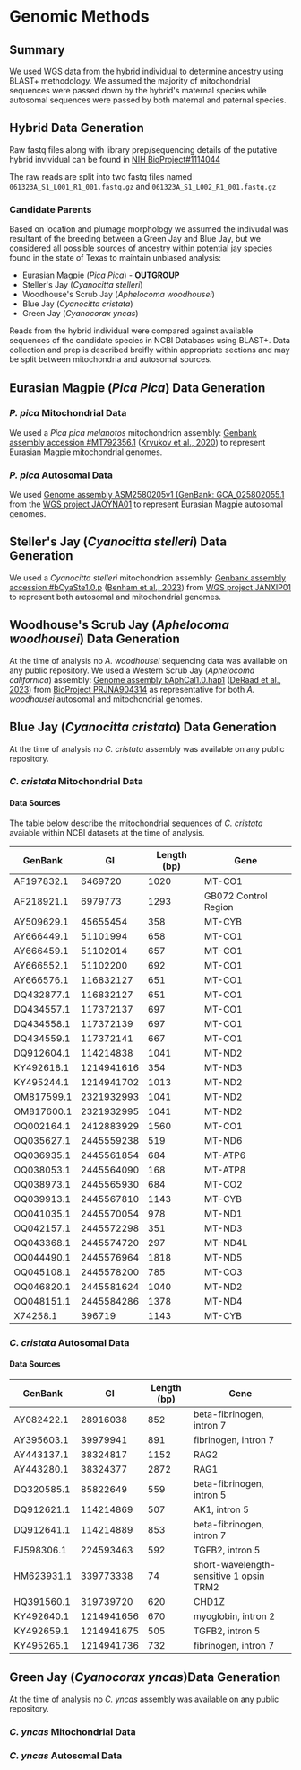 # Genomic Methods
## Summary
We used WGS data from the hybrid individual to determine ancestry using BLAST+ methodology. We assumed the majority of mitochondrial sequences were passed down by the hybrid's maternal species while autosomal sequences were passed by both maternal and paternal species.


## Hybrid Data Generation
Raw fastq files along with library prep/sequencing details of the putative hybrid invividual can be found in [NIH BioProject#1114044](http://www.ncbi.nlm.nih.gov/bioproject/1114044)


The raw reads are split into two fastq files named ```061323A_S1_L001_R1_001.fastq.gz``` and ```061323A_S1_L002_R1_001.fastq.gz``` 


### Candidate Parents
Based on location and plumage morphology we assumed the indivudal was resultant of the breeding between a Green Jay and Blue Jay, but we considered all possible sources of ancestry within potential jay species found in the state of Texas to maintain unbiased analysis: 
+ Eurasian Magpie (*Pica Pica*) - **OUTGROUP**
+ Steller's Jay (*Cyanocitta stelleri*)
+ Woodhouse's Scrub Jay (*Aphelocoma woodhousei*)
+ Blue Jay (*Cyanocitta cristata*)
+ Green Jay (*Cyanocorax yncas*)


Reads from the hybrid individual were compared against available sequences of the candidate species in NCBI Databases using BLAST+. Data collection and prep is described breifly within appropriate sections and may be split between mitochondria and autosomal sources.

## Eurasian Magpie (*Pica Pica*) Data Generation
### *P. pica* Mitochondrial Data
We used a *Pica pica melanotos* mitochondrion assembly: [Genbank assembly accession #MT792356.1](https://www.ncbi.nlm.nih.gov/nuccore/1899896744) ([Kryukov et al., 2020](https://doi.org/10.1080%2F23802359.2020.1838354)) to represent Eurasian Magpie mitochondrial genomes.

### *P. pica* Autosomal Data
We used [Genome assembly ASM2580205v1 (GenBank: GCA_025802055.1](https://www.ncbi.nlm.nih.gov/datasets/genome/GCA_025802055.1/) from the [WGS project JAOYNA01](https://www.ncbi.nlm.nih.gov/nuccore/JAOYNA000000000.1) to represent Eurasian Magpie autosomal genomes.


## Steller's Jay (*Cyanocitta stelleri*) Data Generation
We used a *Cyanocitta stelleri* mitochondrion assembly: [Genbank assembly accession #bCyaSte1.0.p](https://www.ncbi.nlm.nih.gov/datasets/genome/GCA_026167965.1/) ([Benham et al., 2023](https://doi.org/10.1093/jhered/esad042)) from [WGS project JANXIP01](https://www.ncbi.nlm.nih.gov/nuccore/JANXIP000000000.1) to represent both autosomal and mitochondrial genomes.


## Woodhouse's Scrub Jay (*Aphelocoma woodhousei*) Data Generation
At the time of analysis no *A. woodhousei* sequencing data was available on any public repository. We used a Western Scrub Jay (*Aphelocoma californica*) assembly: [Genome assembly bAphCal1.0.hap1](https://www.ncbi.nlm.nih.gov/datasets/genome/GCA_028536675.1/) ([DeRaad et al., 2023](https://doi.org/10.1093%2Fjhered%2Fesad047)) from [BioProject PRJNA904314](https://www.ncbi.nlm.nih.gov/bioproject/PRJNA904314/) as representative for both *A. woodhousei* autosomal and mitochondrial genomes.

## Blue Jay (*Cyanocitta cristata*) Data Generation
At the time of analysis no *C. cristata* assembly was available on any public repository.
### *C. cristata* Mitochondrial Data
#### Data Sources

The table below describe the mitochondrial sequences of *C. cristata* avaiable within NCBI datasets at the time of analysis.

| **GenBank**    | **GI**         | **Length (bp)** | **Gene**                 |
|------------|------------|--------|----------------------|
| AF197832.1 | 6469720    | 1020   | MT-CO1               |
| AF218921.1 | 6979773    | 1293   | GB072 Control Region |
| AY509629.1 | 45655454   | 358    | MT-CYB               |
| AY666449.1 | 51101994   | 658    | MT-CO1               |
| AY666459.1 | 51102014   | 657    | MT-CO1               |
| AY666552.1 | 51102200   | 692    | MT-CO1               |
| AY666576.1 | 116832127  | 651    | MT-CO1               |
| DQ432877.1 | 116832127  | 651    | MT-CO1               |
| DQ434557.1 | 117372137  | 697    | MT-CO1               |
| DQ434558.1 | 117372139  | 697    | MT-CO1               |
| DQ434559.1 | 117372141  | 667    | MT-CO1               |
| DQ912604.1 | 114214838  | 1041   | MT-ND2               |
| KY492618.1 | 1214941616 | 354    | MT-ND3               |
| KY495244.1 | 1214941702 | 1013   | MT-ND2               |
| OM817599.1 | 2321932993 | 1041   | MT-ND2               |
| OM817600.1 | 2321932995 | 1041   | MT-ND2               |
| OQ002164.1 | 2412883929 | 1560   | MT-CO1               |
| OQ035627.1 | 2445559238 | 519    | MT-ND6               |
| OQ036935.1 | 2445561854 | 684    | MT-ATP6              |
| OQ038053.1 | 2445564090 | 168    | MT-ATP8              |
| OQ038973.1 | 2445565930 | 684    | MT-CO2               |
| OQ039913.1 | 2445567810 | 1143   | MT-CYB               |
| OQ041035.1 | 2445570054 | 978    | MT-ND1               |
| OQ042157.1 | 2445572298 | 351    | MT-ND3               |
| OQ043368.1 | 2445574720 | 297    | MT-ND4L              |
| OQ044490.1 | 2445576964 | 1818   | MT-ND5               |
| OQ045108.1 | 2445578200 | 785    | MT-CO3               |
| OQ046820.1 | 2445581624 | 1040   | MT-ND2               |
| OQ048151.1 | 2445584286 | 1378   | MT-ND4               |
| X74258.1   | 396719     | 1143   | MT-CYB               |

### *C. cristata* Autosomal Data
#### Data Sources

| GenBank    | GI         | Length (bp) | Gene                                    |
|------------|------------|-------------|-----------------------------------------|
| AY082422.1 | 28916038   | 852         | beta-fibrinogen, intron 7               |
| AY395603.1 | 39979941   | 891         | fibrinogen, intron 7                    |
| AY443137.1 | 38324817   | 1152        | RAG2                                    |
| AY443280.1 | 38324377   | 2872        | RAG1                                    |
| DQ320585.1 | 85822649   | 559         | beta-fibrinogen, intron 5               |
| DQ912621.1 | 114214869  | 507         | AK1, intron 5                           |
| DQ912641.1 | 114214889  | 853         | beta-fibrinogen, intron 7               |
| FJ598306.1 | 224593463  | 592         | TGFB2, intron 5                         |
| HM623931.1 | 339773338  | 74          | short-wavelength-sensitive 1 opsin TRM2 |
| HQ391560.1 | 319739720  | 620         | CHD1Z                                   |
| KY492640.1 | 1214941656 | 670         | myoglobin, intron 2                     |
| KY492659.1 | 1214941675 | 505         | TGFB2, intron 5                         |
| KY495265.1 | 1214941736 | 732         | fibrinogen, intron 7                    |


## Green Jay (*Cyanocorax yncas*)Data Generation
At the time of analysis no *C. yncas* assembly was available on any public repository.
### *C. yncas* Mitochondrial Data

### *C. yncas* Autosomal Data



